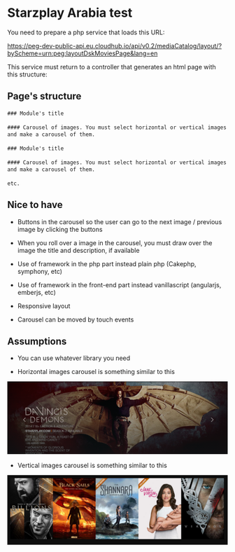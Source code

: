 # Starzplay Arabia test

You need to prepare a php service that loads this URL:

https://peg-dev-public-api.eu.cloudhub.io/api/v0.2/mediaCatalog/layout/?byScheme=urn:peg:layoutDskMoviesPage&lang=en

This service must return to a controller that generates an html page with this structure:

## Page's structure


    ### Module's title
    
    #### Carousel of images. You must select horizontal or vertical images and make a carousel of them.
    
    ### Module's title 
    
    #### Carousel of images. You must select horizontal or vertical images and make a carousel of them.
    
    etc.

## Nice to have

- Buttons in the carousel so the user can go to the next image / previous image by clicking the buttons

- When you roll over a image in the carousel, you must draw over the image the title and description, if available

- Use of framework in the php part instead plain php (Cakephp, symphony, etc)

- Use of framework in the front-end part instead vanillascript (angularjs, emberjs, etc) 

- Responsive layout 

- Carousel can be moved by touch events


## Assumptions

- You can use whatever library you need

- Horizontal images carousel is something similar to this

![Horizontal carousel](/img/heroH.png)

- Vertical images carousel is something similar to this

![Vertical carousel](/img/heroV.png)

